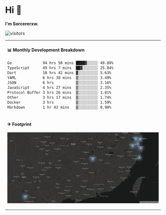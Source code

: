 # Hi 👋

**I'm Sorcererxw.**

![visitors](https://visitor-badge.glitch.me/badge?page_id=sorcererxw.sorcererx)

<table width="800px">
<tr>
<td valign="top" width="50%">

#### 📊 Monthly Development Breakdown

<!--START_SECTION:waka-->
```text
Go              94 hrs 50 mins ████▓░░░░░ 49.89%
TypeScript      49 hrs 7 mins  ██▓░░░░░░░ 25.84%
Dart            10 hrs 42 mins ▓░░░░░░░░░ 5.63%
YAML            6 hrs 38 mins  ▒░░░░░░░░░ 3.49%
JSON            6 hrs          ▒░░░░░░░░░ 3.16%
JavaScript      4 hrs 27 mins  ▒░░░░░░░░░ 2.35%
Protocol Buffer 3 hrs 26 mins  ▒░░░░░░░░░ 1.81%
Other           3 hrs 17 mins  ▒░░░░░░░░░ 1.74%
Docker          3 hrs          ▒░░░░░░░░░ 1.59%
Markdown        1 hr 42 mins   ▒░░░░░░░░░ 0.90%
```
<!--END_SECTION:waka-->

</tr>
<tr>
<td colspan="2">

#### ✈ Footprint

![footprint](./footprint.png)

</td>
</tr>
</table>


